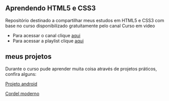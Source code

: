 ## Aprendendo HTML5 e CSS3
Repositório destinado a compartilhar meus estudos em HTML5 e CSS3 com base no curso disponibilizado gratuitamente pelo canal Curso em video

* Para acessar o canal clique [aqui](https://www.youtube.com/c/CursoemVídeo)
* Para acessar a playlist clique [aqui](https://www.youtube.com/playlist?list=PLHz_AreHm4dkZ9-atkcmcBaMZdmLHft8n)

## meus projetos
Durante o curso pude aprender muita coisa através de projetos práticos, confira alguns:

[Projeto android](https://moreiramatheus.github.io/Curso-em-video-HTML5-e-CSS3-/Desafios/d010/)

[Cordel moderno](https://moreiramatheus.github.io/Curso-em-video-HTML5-e-CSS3-/Desafios/d012/cordel.html)
